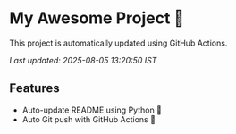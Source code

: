 # My Awesome Project 🚀

This project is automatically updated using GitHub Actions.

_Last updated: 2025-08-05 13:20:50 IST_

## Features
- Auto-update README using Python 🐍
- Auto Git push with GitHub Actions 🤖
